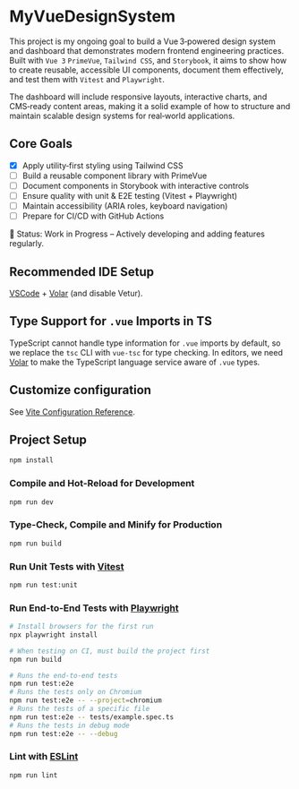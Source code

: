 # MyVueDesignSystem

This project is my ongoing goal to build a Vue 3‑powered design system and dashboard that demonstrates modern frontend engineering practices.
Built with `Vue 3` `PrimeVue`, `Tailwind CSS`, and `Storybook`, it aims to show how to create reusable, accessible UI components, document them effectively, and test them with `Vitest` and `Playwright`.

The dashboard will include responsive layouts, interactive charts, and CMS‑ready content areas, making it a solid example of how to structure and maintain scalable design systems for real‑world applications.

## Core Goals

- [x] Apply utility‑first styling using Tailwind CSS
- [ ] Build a reusable component library with PrimeVue
- [ ] Document components in Storybook with interactive controls
- [ ] Ensure quality with unit & E2E testing (Vitest + Playwright)
- [ ] Maintain accessibility (ARIA roles, keyboard navigation)
- [ ] Prepare for CI/CD with GitHub Actions

🚧 Status: Work in Progress – Actively developing and adding features regularly.

## Recommended IDE Setup

[VSCode](https://code.visualstudio.com/) + [Volar](https://marketplace.visualstudio.com/items?itemName=Vue.volar) (and disable Vetur).

## Type Support for `.vue` Imports in TS

TypeScript cannot handle type information for `.vue` imports by default, so we replace the `tsc` CLI with `vue-tsc` for type checking. In editors, we need [Volar](https://marketplace.visualstudio.com/items?itemName=Vue.volar) to make the TypeScript language service aware of `.vue` types.

## Customize configuration

See [Vite Configuration Reference](https://vite.dev/config/).

## Project Setup

```sh
npm install
```

### Compile and Hot-Reload for Development

```sh
npm run dev
```

### Type-Check, Compile and Minify for Production

```sh
npm run build
```

### Run Unit Tests with [Vitest](https://vitest.dev/)

```sh
npm run test:unit
```

### Run End-to-End Tests with [Playwright](https://playwright.dev)

```sh
# Install browsers for the first run
npx playwright install

# When testing on CI, must build the project first
npm run build

# Runs the end-to-end tests
npm run test:e2e
# Runs the tests only on Chromium
npm run test:e2e -- --project=chromium
# Runs the tests of a specific file
npm run test:e2e -- tests/example.spec.ts
# Runs the tests in debug mode
npm run test:e2e -- --debug
```

### Lint with [ESLint](https://eslint.org/)

```sh
npm run lint
```
